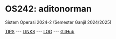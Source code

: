 ---
---

# OS242: aditonorman

Sistem Operasi 2024-2 (Semester Ganjil 2024/2025)

[TIPS](tips.md/) --- [LINKS](links.md/) --- [LOG](TXT/mylog.txt) --- [GitHub](https://github.com/aditonorman/os242/)


```

```
<br>
